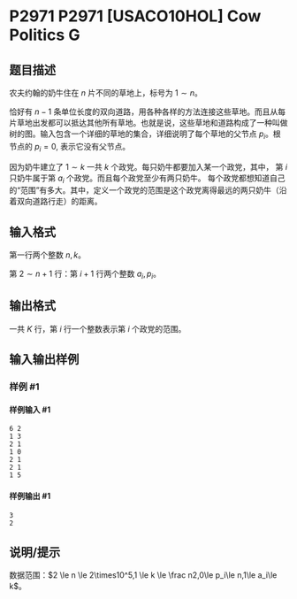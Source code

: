 # P2971 P2971 [USACO10HOL] Cow Politics G

## 题目描述

农夫约翰的奶牛住在 $n$ 片不同的草地上，标号为 $1\sim n$。

恰好有 $n-1$ 条单位长度的双向道路，用各种各样的方法连接这些草地。而且从每片草地出发都可以抵达其他所有草地。也就是说，这些草地和道路构成了一种叫做树的图。输入包含一个详细的草地的集合，详细说明了每个草地的父节点 $p_i$。根节点的 $p_i=0$, 表示它没有父节点。

因为奶牛建立了 $1\sim k$ 一共 $k$ 个政党。每只奶牛都要加入某一个政党，其中， 第 $i$ 只奶牛属于第 $a_i$ 个政党。而且每个政党至少有两只奶牛。 每个政党都想知道自己的“范围”有多大。其中，定义一个政党的范围是这个政党离得最远的两只奶牛（沿着双向道路行走）的距离。

## 输入格式

第一行两个整数 $n,k$。

第 $2\sim n+1$ 行：第 $i+1$ 行两个整数 $a_i,p_i$。

## 输出格式

一共 $K$ 行，第 $i$ 行一个整数表示第 $i$ 个政党的范围。

## 输入输出样例

### 样例 #1

#### 样例输入 #1

```
6 2 
1 3 
2 1 
1 0 
2 1 
2 1 
1 5
```

#### 样例输出 #1

```
3 
2
```

## 说明/提示

数据范围：$2 \le n \le 2\times10^5,1 \le k \le \frac n2,0\le p_i\le n,1\le a_i\le k$。
